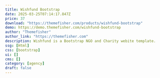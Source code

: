 ```yaml
---
title: Wishfund Bootstrap
date: 2025-03-25T07:14:17.847Z
price: 37
download: "https://themefisher.com/products/wishfund-bootstrap"
demo: https://demo.themefisher.com/wishfund-bootstrap
author: "Themefisher"
author_link: "https://themefisher.com"
description: Wishfund is a Bootstrap NGO and Charity webite template.
ssg: [Html]
css: [bootstrap]
ui: []
cms: []
category: [agency]
draft: false
---
```

